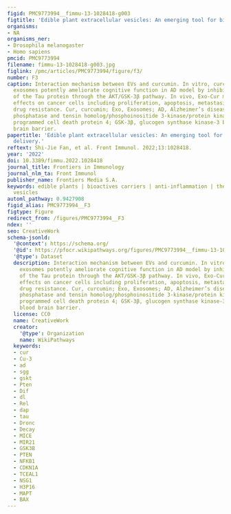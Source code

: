 ```yaml
---
figid: PMC9773994__fimmu-13-1028418-g003
figtitle: 'Edible plant extracellular vesicles: An emerging tool for bioactives delivery'
organisms:
- NA
organisms_ner:
- Drosophila melanogaster
- Homo sapiens
pmcid: PMC9773994
filename: fimmu-13-1028418-g003.jpg
figlink: /pmc/articles/PMC9773994/figure/f3/
number: F3
caption: Interaction mechanism between EVs and curcumin. In vitro, curcumin-primed
  exosomes potently ameliorate cognitive function in AD model by inhibiting hyperphosphorylation
  of the Tau protein through the AKT/GSK-3β pathway. In vivo, Exo-Cur mediates various
  effects on cancer cells including proliferation, apoptosis, metastasis and anti-cancer
  drug resistance. Cur, curcumin; Exo, Exosomes; AD, Alzheimer’s disease; PTEN/PI3K/AKT,
  phosphatase and tensin homolog/phosphoinositide 3-kinase/protein kinase B; PDCD4,
  programmed cell death protein 4; GSK-3β, glucogen synthase kinase-3 beta; BBB, blood
  brain barrier.
papertitle: 'Edible plant extracellular vesicles: An emerging tool for bioactives
  delivery.'
reftext: Shi-Jie Fan, et al. Front Immunol. 2022;13:1028418.
year: '2022'
doi: 10.3389/fimmu.2022.1028418
journal_title: Frontiers in Immunology
journal_nlm_ta: Front Immunol
publisher_name: Frontiers Media S.A.
keywords: edible plants | bioactives carriers | anti-inflammation | therapy | extracellular
  vesicles
automl_pathway: 0.9427908
figid_alias: PMC9773994__F3
figtype: Figure
redirect_from: /figures/PMC9773994__F3
ndex: ''
seo: CreativeWork
schema-jsonld:
  '@context': https://schema.org/
  '@id': https://pfocr.wikipathways.org/figures/PMC9773994__fimmu-13-1028418-g003.html
  '@type': Dataset
  description: Interaction mechanism between EVs and curcumin. In vitro, curcumin-primed
    exosomes potently ameliorate cognitive function in AD model by inhibiting hyperphosphorylation
    of the Tau protein through the AKT/GSK-3β pathway. In vivo, Exo-Cur mediates various
    effects on cancer cells including proliferation, apoptosis, metastasis and anti-cancer
    drug resistance. Cur, curcumin; Exo, Exosomes; AD, Alzheimer’s disease; PTEN/PI3K/AKT,
    phosphatase and tensin homolog/phosphoinositide 3-kinase/protein kinase B; PDCD4,
    programmed cell death protein 4; GSK-3β, glucogen synthase kinase-3 beta; BBB,
    blood brain barrier.
  license: CC0
  name: CreativeWork
  creator:
    '@type': Organization
    name: WikiPathways
  keywords:
  - cur
  - Cu-3
  - ad
  - sgg
  - gskt
  - Pten
  - Dif
  - dl
  - Rel
  - dap
  - tau
  - Dronc
  - Decay
  - MICE
  - MIR21
  - GSK3B
  - PTEN
  - NFKB1
  - CDKN1A
  - TCEAL1
  - NSG1
  - H3P16
  - MAPT
  - BAX
---
```

